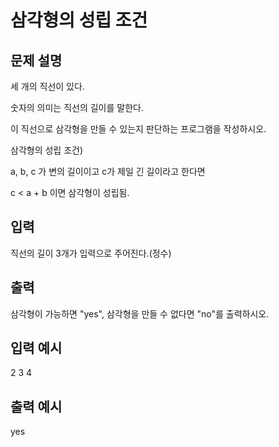 # 삼각형의 성립 조건
## 문제 설명      
세 개의 직선이 있다.

숫자의 의미는 직선의 길이를 말한다.

이 직선으로 삼각형을 만들 수 있는지 판단하는 프로그램을 작성하시오.

삼각형의 성립 조건)

a, b, c 가 변의 길이이고 c가 제일 긴 길이라고 한다면

c < a + b 이면 삼각형이 성립됨.

## 입력
직선의 길이 3개가 입력으로 주어진다.(정수)

## 출력
삼각형이 가능하면 "yes", 삼각형을 만들 수 없다면 "no"를 출력하시오.

## 입력 예시   
2 3 4

## 출력 예시
yes